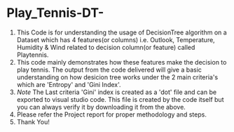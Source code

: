 # Play_Tennis-DT-
1. This Code is for understanding the usage of DecisionTree algorithm on a Dataset which has 4 features(or columns) i.e. Outlook, Temperature, Humidity &amp; Wind related to decision column(or feature) called Playtennis.
2. This code mainly demonstrates how these features make the decision to play tennis. The output from the code delivered will give a basic understanding on how desicion tree works under the 2 main criteria's which are 'Entropy' and 'Gini Index'. 
3. *Note* The Last criteria 'Gini' index is created as a 'dot' file and can be exported to visual studio code. This file is created by the code itself but you can always verify it by downloading it from the above. 
4. Please refer the Project report for proper methodology and steps.
5. Thank You!
